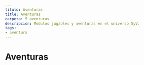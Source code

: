 ```yaml
---
titulo: Aventuras
title: Aventuras
carpeta: 5_aventuras
descripcion: Módulos jugables y aventuras en el universo SyV.
tags:
- aventura
---
```


# Aventuras

